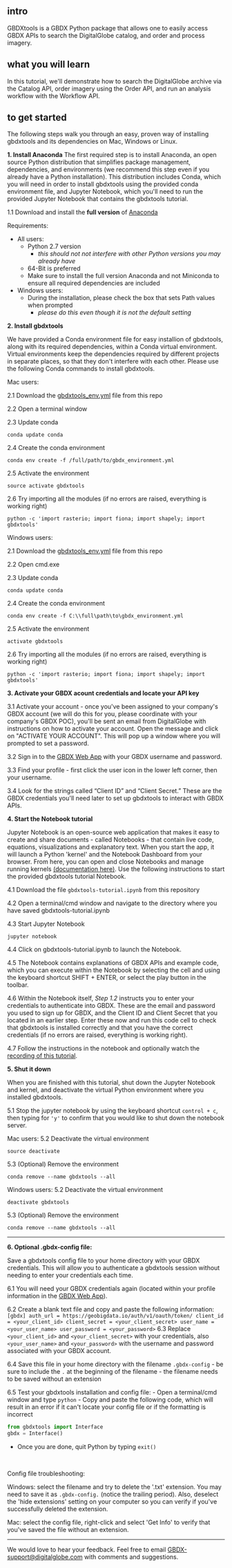 ## intro
GBDXtools is a GBDX Python package that allows one to easily access GBDX APIs to search the DigitalGlobe catalog, and order and process imagery.

## what you will learn
In this tutorial, we'll demonstrate how to search the DigitalGlobe archive via the Catalog API, order imagery using the Order API, and run an analysis workflow with the Workflow API.

## to get started
The following steps walk you through an easy, proven way of installing gbdxtools and its dependencies on Mac, Windows or Linux.


__1. Install Anaconda__
The first required step is to install Anaconda, an open source Python distribution that simplifies package management, dependencies, and environments (we recommend this step even if you already have a Python installation). This distribution includes Conda, which you will need in order to install gbdxtools using the provided conda environment file, and Jupyter Notebook, which you'll need to run the provided Jupyter Notebook that contains the gbdxtools tutorial.

1.1 Download and install the **full version** of [Anaconda](https://www.continuum.io/downloads)

Requirements:
- All users:
	- Python 2.7 version
		- *this should not not interfere with other Python versions you may already have*
    - 64-Bit is preferred
    - Make sure to install the full version Anaconda and not Miniconda to ensure all required dependencies are included
- Windows users:
	- During the installation, please check the box that sets Path values when prompted
		- *please do this even though it is not the default setting*

__2. Install gbdxtools__

We have provided a Conda environment file for easy installion of gbdxtools, along with its required dependencies, within a Conda virtual environment. Virtual environments keep the dependencies required by different projects in separate places, so that they don't interfere with each other. Please use the following Conda commands to install gbdxtools.

Mac users:

2.1 Download the [gbdxtools_env.yml](../gbdxtools_module/gbdxtools_env.yml) file from this repo

2.2 Open a terminal window

2.3 Update conda
```
conda update conda
```
2.4 Create the conda environment
```
conda env create -f /full/path/to/gbdx_environment.yml
```
2.5 Activate the environment
```
source activate gbdxtools
```
2.6 Try importing all the modules (if no errors are raised, everything is working right)
```
python -c 'import rasterio; import fiona; import shapely; import gbdxtools'
```

Windows users:

2.1 Download the [gbdxtools_env.yml](../gbdxtools_module/gbdxtools_env.yml) file from this repo

2.2 Open cmd.exe

2.3 Update conda
```
conda update conda
```
2.4 Create the conda environment
```
conda env create -f C:\\full\path\to\gbdx_environment.yml
```
2.5 Activate the environment
```
activate gbdxtools
```
2.6 Try importing all the modules (if no errors are raised, everything is working right)
```
python -c 'import rasterio; import fiona; import shapely; import gbdxtools'
```

__3. Activate your GBDX acount credentials and locate your API key__ 

3.1 Activate your account - once you've been assigned to your company's GBDX account (we will do this for you, please coordinate with your company's GBDX POC), you'll be sent an email from DigitalGlobe with instructions on how to activate your account. Open the message and click on "ACTIVATE YOUR ACCOUNT". This will pop up a window where you will prompted to set a password.

3.2 Sign in to the [GBDX Web App](https://gbdx.geobigdata.io) with your GBDX username and password. 

3.3 Find your profile - first click the user icon in the lower left corner, then your username.

3.4 Look for the strings called “Client ID” and “Client Secret.” These are the GBDX credentials you'll need later to set up gbdxtools to interact with GBDX APIs.

__4. Start the Notebook tutorial__

Jupyter Notebook is an open-source web application that makes it easy to create and share documents - called Notebooks - that contain live code, equations, visualizations and explanatory text. When you start the app, it will launch a Python 'kernel' and the Notebook Dashboard from your browser. From here, you can open and close Notebooks and manage running kernels [(documentation here)](https://jupyter.readthedocs.io/en/latest/running.html#running). Use the following instructions to start the provided gbdxtools tutorial Notebook.

4.1 Download the file `gbdxtools-tutorial.ipynb` from this repository

4.2 Open a terminal/cmd window and navigate to the directory where you have saved gbdxtools-tutorial.ipynb

4.3 Start Jupyter Notebook
```
jupyter notebook
```
4.4 Click on gbdxtools-tutorial.ipynb to launch the Notebook.

4.5 The Notebook contains explanations of GBDX APIs and example code, which you can execute within the Notebook by selecting the cell and using the keyboard shortcut SHIFT + ENTER, or select the play button in the toolbar.

4.6 Within the Notebook itself, *Step 1.2* instructs you to enter your credentials to authenticate into GBDX. These are the email and password you used to sign up for GBDX, and the Client ID and Client Secret that you located in an earlier step. Enter these now and run this code cell to check that gbdxtools is installed correctly and that you have the correct credentials (if no errors are raised, everything is working right).

4.7 Follow the instructions in the notebook and optionally watch the [recording of this tutorial](https://digitalglobe.wistia.com/medias/u3tmwds3xo).

__5. Shut it down__

When you are finished with this tutorial, shut down the Jupyter Notebook and kernel, and deactivate the virtual Python environment where you installed gbdxtools.

5.1 Stop the jupyter notebook by using the keyboard shortcut `control + c`, then typing for `'y'` to confirm that you would like to shut down the notebook server.

Mac users:
5.2 Deactivate the virtual environment
```
source deactivate
```
5.3 (Optional) Remove the environment
```
conda remove --name gbdxtools --all
```

Windows users:
5.2 Deactivate the virtual environment
```
deactivate gbdxtools
```
5.3 (Optional) Remove the environment

```
conda remove --name gbdxtools --all
```
___
__6. Optional .gbdx-config file:__

Save a gbdxtools config file to your home directory with your GBDX credentials. This will allow you to authenticate a gbdxtools session without needing to enter your credentials each time.

6.1 You will need your GBDX credentials again (located within your profile information in the [GBDX Web App](https://gbdx.geobigdata.io/profile)).

6.2 Create a blank text file and copy and paste the following information:
    ```
    [gbdx]
    auth_url = https://geobigdata.io/auth/v1/oauth/token/
    client_id = <your_client_id>
    client_secret = <your_client_secret>
    user_name = <your_user_name>
    user_password = <your_password>
    ```
6.3 Replace `<your_client_id>` and `<your_client_secret>` with your credentials, also `<your_user_name>` and `<your_password>` with the username and password associated with your GBDX account.

6.4 Save this file in your home directory with the filename `.gbdx-config`
	- be sure to include the `.` at the beginning of the filename
	- the filename needs to be saved without an extension

6.5 Test your gbdxtools installation and config file:
	- Open a terminal/cmd window and type `python`
	- Copy and paste the following code, which will result in an error if it can't locate your config file or if the formatting is incorrect

   ```python
   from gbdxtools import Interface
   gbdx = Interface()
   ```
   - Once you are done, quit Python by typing `exit()`
<br/>

Config file troubleshooting:

Windows: select the filename and try to delete the '.txt' extension. You may need to save it as `.gbdx-config.` (notice the trailing period). Also, deselect the 'hide extensions' setting on your computer so you can verify if you've successfully deleted the extension.

Mac: select the config file, right-click and select 'Get Info' to verify that you've saved the file without an extension.

___




We would love to hear your feedback. Feel free to email GBDX-support@digitalglobe.com with comments and suggestions.
